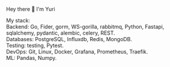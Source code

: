 Hey there 👋
I'm Yuri


My stack:  
Backend: Go, Fider, gorm, WS-gorilla, rabbitmq, Python, Fastapi, sqlalchemy, pydantic, alembic, celery, REST.    
Databases: PostgreSQL, Influxdb, Redis, MongoDB.  
Testing: testing, Pytest.      
DevOps: Git, Linux, Docker, Grafana, Prometheus, Traefik.    
ML: Pandas, Numpy.    
